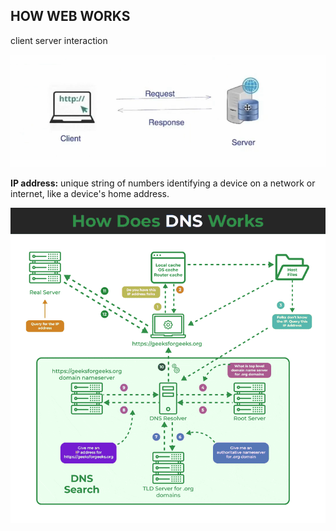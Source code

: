 ## HOW WEB WORKS

client server interaction

![alt text](image.png)

**IP address:**
unique string of numbers identifying a device on a network or internet, like a device's home address.

![alt text](How-DNS-Works-gif-ezgifcom-optimize-1.gif)

